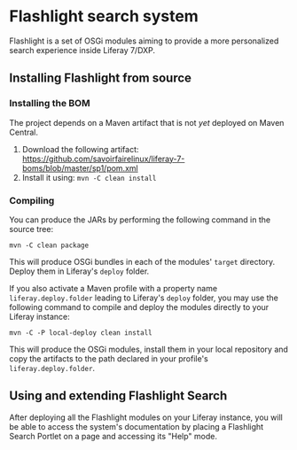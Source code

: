 # Flashlight search system #

Flashlight is a set of OSGi modules aiming to provide a more personalized search experience inside Liferay 7/DXP.

## Installing Flashlight from source ##

### Installing the BOM ###

The project depends on a Maven artifact that is not *yet* deployed on Maven Central.

1. Download the following artifact: https://github.com/savoirfairelinux/liferay-7-boms/blob/master/sp1/pom.xml
2. Install it using: `mvn -C clean install`

### Compiling ###

You can produce the JARs by performing the following command in the source tree:

`mvn -C clean package`

This will produce OSGi bundles in each of the modules' `target` directory. Deploy them in Liferay's `deploy` folder.

If you also activate a Maven profile with a property name `liferay.deploy.folder` leading to Liferay's `deploy` folder,
you may use the following command to compile and deploy the modules directly to your Liferay instance:

`mvn -C -P local-deploy clean install`

This will produce the OSGi modules, install them in your local repository and copy the artifacts to the path declared
in your profile's `liferay.deploy.folder`.

## Using and extending Flashlight Search ##

After deploying all the Flashlight modules on your Liferay instance, you will be able to access the system's
documentation by placing a Flashlight Search Portlet on a page and accessing its "Help" mode.
